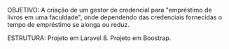 OBJETIVO:
A criação de um gestor de credencial para "empréstimo de livros em uma faculdade",
onde dependendo das credenciais fornecidas o tempo de empréstimo se alonga ou reduz.

ESTRUTURA:
Projeto em Laravel 8.
Projeto em Boostrap.
